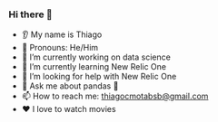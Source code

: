 ### Hi there 👋
* 👂 My name is Thiago
* 👩 Pronouns: He/Him
* 🔭 I’m currently working on data science
* 🌱 I’m currently learning New Relic One 
* 🤔 I’m looking for help with New Relic One
* 💬 Ask me about pandas 🐼
* 📫 How to reach me: thiagocmotabsb@gmail.com
* ❤️ I love to watch movies
